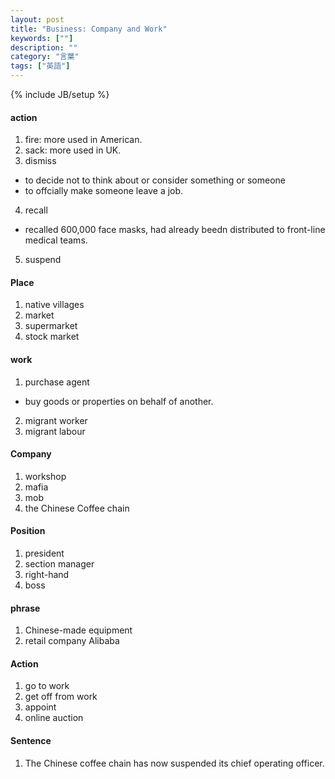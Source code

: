 ```yaml
---
layout: post
title: "Business: Company and Work"
keywords: [""]
description: ""
category: "言葉"
tags: ["英語"]
---
```

{% include JB/setup %}

#### action
1. fire: more used in American.
2. sack: more used in UK.
3. dismiss 
- to decide not to think about or consider something or someone
- to offcially make someone leave a job.
4. recall
- recalled 600,000 face masks, had already beedn distributed to front-line
  medical teams.
5. suspend

#### Place
1. native villages
2. market
3. supermarket
4. stock market


#### work
1. purchase agent
- buy goods or properties on behalf of another. 
2. migrant worker
3. migrant labour

#### Company
1. workshop
2. mafia
3. mob
4. the Chinese Coffee chain

#### Position
1. president
2. section manager
3. right-hand
4. boss
#### phrase
1. Chinese-made equipment
2. retail company Alibaba


#### Action
1. go to work
2. get off from work
3. appoint
4. online auction

#### Sentence
1. The Chinese coffee chain has now suspended its chief operating officer.
